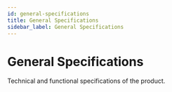 ```yaml
---
id: general-specifications
title: General Specifications
sidebar_label: General Specifications
---
```


# General Specifications

Technical and functional specifications of the product.
